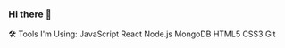 ### Hi there 👋
🛠 Tools I'm Using:
JavaScript React Node.js MongoDB HTML5 CSS3 Git
<!--
**AchiyaAvrahamof/AchiyaAvrahamof** is a ✨ _special_ ✨ repository because its `README.md` (this file) appears on your GitHub profile.

projects i made:
[Portfolio](https://hiremeachitya.netlify.app/)

Here are some ideas to get you started:

- 🔭 I’m currently working on ...
- 🌱 I’m currently learning ...
- 👯 I’m looking to collaborate on ...
- 🤔 I’m looking for help with ...
- 💬 Ask me about ...
- 📫 How to reach me: ...
- 😄 Pronouns: ...
- ⚡ Fun fact: ...
-->
